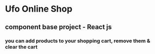 # Ufo Online Shop
## component base project - React js
### you can add products to your shopping cart, remove them & clear the cart
